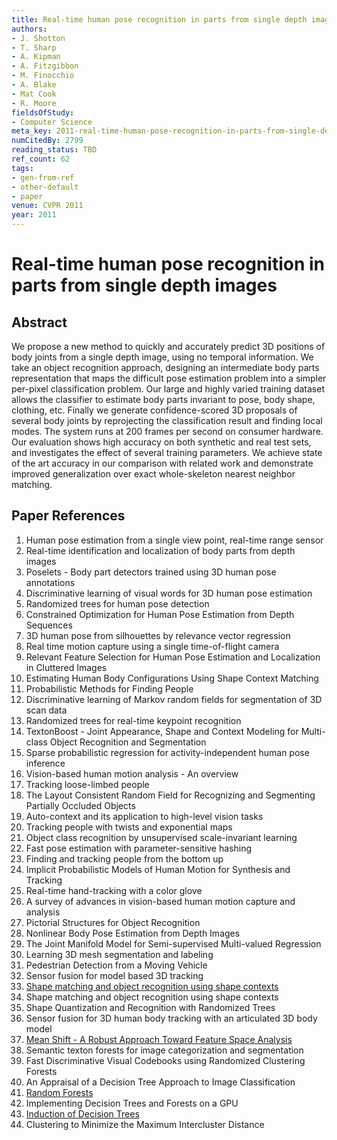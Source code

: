 ```yaml
---
title: Real-time human pose recognition in parts from single depth images
authors:
- J. Shotton
- T. Sharp
- A. Kipman
- A. Fitzgibbon
- M. Finocchio
- A. Blake
- Mat Cook
- R. Moore
fieldsOfStudy:
- Computer Science
meta_key: 2011-real-time-human-pose-recognition-in-parts-from-single-depth-images
numCitedBy: 2799
reading_status: TBD
ref_count: 62
tags:
- gen-from-ref
- other-default
- paper
venue: CVPR 2011
year: 2011
---
```


# Real-time human pose recognition in parts from single depth images

## Abstract

We propose a new method to quickly and accurately predict 3D positions of body joints from a single depth image, using no temporal information. We take an object recognition approach, designing an intermediate body parts representation that maps the difficult pose estimation problem into a simpler per-pixel classification problem. Our large and highly varied training dataset allows the classifier to estimate body parts invariant to pose, body shape, clothing, etc. Finally we generate confidence-scored 3D proposals of several body joints by reprojecting the classification result and finding local modes. The system runs at 200 frames per second on consumer hardware. Our evaluation shows high accuracy on both synthetic and real test sets, and investigates the effect of several training parameters. We achieve state of the art accuracy in our comparison with related work and demonstrate improved generalization over exact whole-skeleton nearest neighbor matching.

## Paper References

1. Human pose estimation from a single view point, real-time range sensor
2. Real-time identification and localization of body parts from depth images
3. Poselets - Body part detectors trained using 3D human pose annotations
4. Discriminative learning of visual words for 3D human pose estimation
5. Randomized trees for human pose detection
6. Constrained Optimization for Human Pose Estimation from Depth Sequences
7. 3D human pose from silhouettes by relevance vector regression
8. Real time motion capture using a single time-of-flight camera
9. Relevant Feature Selection for Human Pose Estimation and Localization in Cluttered Images
10. Estimating Human Body Configurations Using Shape Context Matching
11. Probabilistic Methods for Finding People
12. Discriminative learning of Markov random fields for segmentation of 3D scan data
13. Randomized trees for real-time keypoint recognition
14. TextonBoost - Joint Appearance, Shape and Context Modeling for Multi-class Object Recognition and Segmentation
15. Sparse probabilistic regression for activity-independent human pose inference
16. Vision-based human motion analysis - An overview
17. Tracking loose-limbed people
18. The Layout Consistent Random Field for Recognizing and Segmenting Partially Occluded Objects
19. Auto-context and its application to high-level vision tasks
20. Tracking people with twists and exponential maps
21. Object class recognition by unsupervised scale-invariant learning
22. Fast pose estimation with parameter-sensitive hashing
23. Finding and tracking people from the bottom up
24. Implicit Probabilistic Models of Human Motion for Synthesis and Tracking
25. Real-time hand-tracking with a color glove
26. A survey of advances in vision-based human motion capture and analysis
27. Pictorial Structures for Object Recognition
28. Nonlinear Body Pose Estimation from Depth Images
29. The Joint Manifold Model for Semi-supervised Multi-valued Regression
30. Learning 3D mesh segmentation and labeling
31. Pedestrian Detection from a Moving Vehicle
32. Sensor fusion for model based 3D tracking
33. [Shape matching and object recognition using shape contexts](2010-shape-matching-and-object-recognition-using-shape-contexts)
34. Shape matching and object recognition using shape contexts
35. Shape Quantization and Recognition with Randomized Trees
36. Sensor fusion for 3D human body tracking with an articulated 3D body model
37. [Mean Shift - A Robust Approach Toward Feature Space Analysis](2002-mean-shift-a-robust-approach-toward-feature-space-analysis)
38. Semantic texton forests for image categorization and segmentation
39. Fast Discriminative Visual Codebooks using Randomized Clustering Forests
40. An Appraisal of a Decision Tree Approach to Image Classification
41. [Random Forests](2004-random-forests)
42. Implementing Decision Trees and Forests on a GPU
43. [Induction of Decision Trees](2004-induction-of-decision-trees)
44. Clustering to Minimize the Maximum Intercluster Distance
